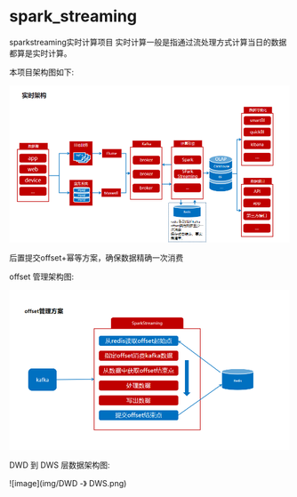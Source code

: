 # spark_streaming
sparkstreaming实时计算项目
实时计算一般是指通过流处理方式计算当日的数据都算是实时计算。

本项目架构图如下:

![image](img/%E6%9E%B6%E6%9E%84.png)

后置提交offset+幂等方案，确保数据精确一次消费

offset 管理架构图:

![image](img/offset.png)

DWD 到 DWS 层数据架构图:

![image](img/DWD -》 DWS.png)

